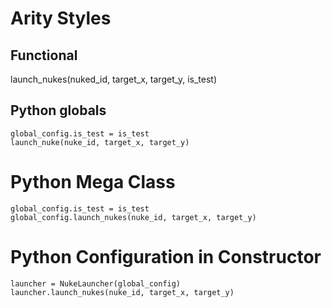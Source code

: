 # Arity Styles

## Functional

launch_nukes(nuked_id, target_x, target_y, is_test)

## Python globals

```
global_config.is_test = is_test
launch_nuke(nuke_id, target_x, target_y)
```

# Python Mega Class

```
global_config.is_test = is_test
global_config.launch_nukes(nuke_id, target_x, target_y)
```

# Python Configuration in Constructor

```
launcher = NukeLauncher(global_config)
launcher.launch_nukes(nuke_id, target_x, target_y)
```
